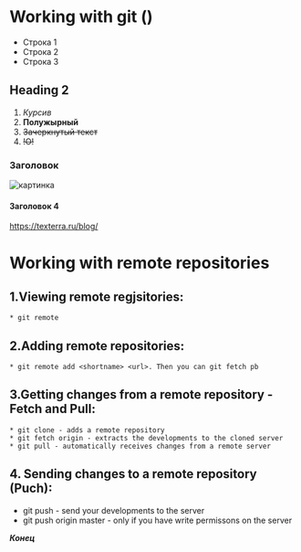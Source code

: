 # Working with git ()
* Строка 1
* Строка 2
* Строка 3 
## Heading 2
1. *Курсив*
2. **Полужырный**
3. ~~Зачеркнутый текст~~
4. ~~!O!~~ 
### Заголовок
![картинка](/1.jpg)
#### Заголовок 4
<https://texterra.ru/blog/>

# Working with remote repositories
## **1.Viewing remote regjsitories:**
    * git remote
## **2.Adding remote repositories:**
    * git remote add <shortname> <url>. Then you can git fetch pb   
## **3.Getting changes from a remote repository - Fetch and Pull:**
    * git clone - adds a remote repository 
    * git fetch origin - extracts the developments to the cloned server
    * git pull - automatically receives changes from a remote server
## **4. Sending changes to a remote repository (Puch):**
* git push <remote-name> <branch-name> - send your developments to the server
* git push origin master - only if you have write permissons on the server

***Конец***
